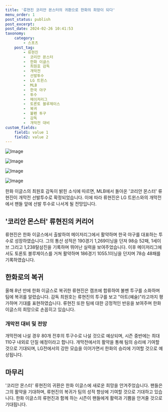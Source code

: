 ```yaml
---
title: '류현진 코리안 몬스터의 귀환으로 한화의 희망이 되다'
menu_order: 1
post_status: publish
post_excerpt: 
post_date: 2024-02-26 10:41:53
taxonomy:
    category:
        - 스포츠
    post_tag:
        - 류현진
        -  코리안 몬스터
        -  한화 이글스
        -  최원호 감독
        -  개막전
        -  선발투수
        -  LG 트윈스
        -  MLB
        -  한국 야구
        -  투수
        -  메이저리그
        -  토론토 블루제이스
        -  복귀
        -  불펜 투구
        -  감독
        -  개막전 대비
custom_fields:
    field1: value 1
    field2: value 2
---
```


![Image](https://imgnews.pstatic.net/image/445/2024/02/26/0000175022_001_20240226073101486.jpeg?type=w647)

![Image](https://imgnews.pstatic.net/image/445/2024/02/26/0000175022_002_20240226073101535.jpeg?type=w647)

![Image](https://imgnews.pstatic.net/image/445/2024/02/26/0000175022_003_20240226073101564.jpeg?type=w647)

![Image](https://imgnews.pstatic.net/image/445/2024/02/26/0000175022_004_20240226073101603.jpeg?type=w647)

한화 이글스의 최원호 감독이 밝힌 소식에 따르면, MLB에서 돌아온 '코리안 몬스터' 류현진이 개막전 선발투수로 확정되었습니다. 이에 따라 류현진은 LG 트윈스와의 개막전에서 팬들 앞에 선발 투수로 나서게 될 전망입니다.
## '코리안 몬스터' 류현진의 커리어
류현진은 한화 이글스에서 출발하여 메이저리그에서 활약하며 한국 야구를 대표하는 투수로 성장하였습니다. 그의 통산 성적은 190경기 1,269이닝을 던져 98승 52패, 1세이브 그리고 1,238탈삼진을 기록하며 뛰어난 실력을 보여주었습니다. 이후 메이저리그에서도 토론토 블루제이스를 거쳐 활약하며 186경기 1055.1이닝을 던지며 78승 48패를 기록하였습니다.
## 한화로의 복귀
올해 8년 만에 한화 이글스로 복귀한 류현진은 캠프에 합류하여 불펜 투구를 소화하며 팀에 복귀를 알렸습니다. 감독 최원호는 류현진의 투구를 보고 "아트(예술)"라고까지 평가하며 기대를 표현하였습니다. 류현진 또한 팀에 대한 긍정적인 반응을 보여주며 한화 이글스의 희망으로 손꼽히고 있습니다.
### 개막전 대비 및 전망
개막전에 나설 경우 80개 전후의 투구수로 나설 것으로 예상되며, 시즌 중반에는 최대 110구 내외로 던질 예정이라고 합니다. 개막전에서의 활약을 통해 팀의 승리에 기여할 것으로 기대되며, LG전에서의 강한 모습을 이어가면서 한화의 승리에 기여할 것으로 예상됩니다.
## 마무리
'코리안 몬스터' 류현진의 귀환은 한화 이글스에 새로운 희망을 안겨주었습니다. 팬들은 그의 활약을 기대하며, 류현진의 복귀가 팀의 성적 향상에 기여할 것으로 기대하고 있습니다. 한화 이글스의 류현진과 함께 하는 시즌이 팬들에게 활력과 기쁨을 안겨줄 것으로 기대됩니다.
